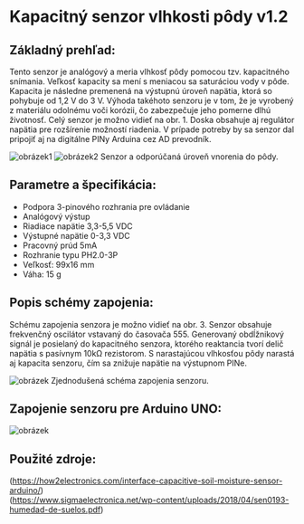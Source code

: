 # Kapacitný senzor vlhkosti pôdy v1.2

## Základný prehľad:

Tento senzor je analógový a meria vlhkosť pôdy pomocou tzv. kapacitného snímania. Veľkosť kapacity sa mení s meniacou sa saturáciou vody v pôde. Kapacita je následne premenená na výstupnú úroveň napätia, ktorá so pohybuje od 1,2 V do 3 V. Výhoda takéhoto senzoru je v tom, že je vyrobený z materiálu odolnému voči korózii, čo zabezpečuje jeho pomerne dlhú životnosť. Celý senzor je možno vidieť na obr. 1. Doska obsahuje aj regulátor napätia pre rozšírenie možností riadenia. V prípade potreby by sa senzor dal pripojiť aj na digitálne PINy Arduina cez AD prevodník.

![obrázek1](https://www.agc.sk/thumbs-4/135821_imgs-Nov%C3%A9-kapacitn%C3%BD-%C4%8Didlo-p%C3%B4dnej-vlhkosti-nie-je-%C4%BEahk%C3%A9.jpeg)
![obrázek2](https://techfun.sk/wp-content/uploads/2020/06/c.png)
Senzor a odporúčaná úroveň vnorenia do pôdy.

## Parametre a špecifikácia:

- Podpora 3-pinového rozhrania pre ovládanie
- Analógový výstup
- Riadiace napätie 3,3-5,5 VDC
- Výstupné napätie 0-3,3 VDC
- Pracovný prúd 5mA
- Rozhranie typu PH2.0-3P
- Veľkosť: 99x16 mm
- Váha: 15 g

## Popis schémy zapojenia:

Schému zapojenia senzora je možno vidieť na obr. 3. Senzor obsahuje frekvenčný oscilátor vstavaný do časovača 555. Generovaný obdĺžnikový signál je posielaný do kapacitného senzora, ktorého reaktancia tvorí delič napätia s pasívnym 10kΩ rezistorom. S narastajúcou vlhkosťou pôdy narastá aj kapacita senzoru, čím sa znižuje napätie na výstupnom PINe.

![obrázek](https://how2electronics.com/wp-content/uploads/2019/11/Capacitive-Soil-Moisture-Sensor-Schematic-1.png)
Zjednodušená schéma zapojenia senzoru.

## Zapojenie senzoru pre Arduino UNO:

![obrázek](https://how2electronics.com/wp-content/uploads/2019/11/Capacitive-Soil-Moisture-Sensor-Arduino-Circuit.jpg)

## Použité zdroje:

(https://how2electronics.com/interface-capacitive-soil-moisture-sensor-arduino/)  
(https://www.sigmaelectronica.net/wp-content/uploads/2018/04/sen0193-humedad-de-suelos.pdf)
















